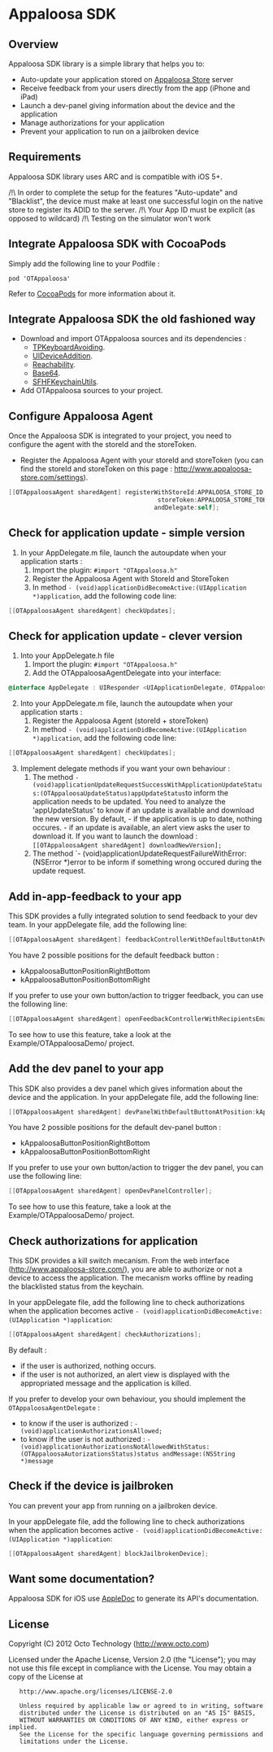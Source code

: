 Appaloosa SDK
=============

Overview
--------

Appaloosa SDK library is a simple library that helps you to:
 
* Auto-update your application stored on [Appaloosa Store](http://www.appaloosa-store.com/) server
* Receive feedback from your users directly from the app (iPhone and iPad)
* Launch a dev-panel giving information about the device and the application
* Manage authorizations for your application
* Prevent your application to run on a jailbroken device

Requirements
------------

Appaloosa SDK library uses ARC and is compatible with iOS 5+.

/!\ In order to complete the setup for the features "Auto-update" and "Blacklist", the device must make at least one successful login on the native store to register its ADID to the server. 
/!\ Your App ID must be explicit (as opposed to wildcard)
/!\ Testing on the simulator won't work


Integrate Appaloosa SDK with CocoaPods
----------------------------------------

Simply add the following line to your Podfile :
       
`pod 'OTAppaloosa'`

Refer to [CocoaPods](https://github.com/CocoaPods/CocoaPods) for more information about it.

Integrate Appaloosa SDK the old fashioned way
-----------------------------------------------

- Download and import OTAppaloosa sources and its dependencies : 
    - [TPKeyboardAvoiding](https://github.com/michaeltyson/TPKeyboardAvoiding).
    - [UIDeviceAddition](https://github.com/gekitz/UIDevice-with-UniqueIdentifier-for-iOS-5/tree/master/UIDeviceAddition).
    - [Reachability](https://github.com/tonymillion/Reachability).
    - [Base64](https://github.com/ekscrypto/Base64).
    - [SFHFKeychainUtils](https://github.com/ldandersen/scifihifi-iphone/tree/master/security).
- Add OTAppaloosa sources to your project.


Configure Appaloosa Agent
--------------------------

Once the Appaloosa SDK is integrated to your project, you need to configure the agent with the storeId and the storeToken.

- Register the Appaloosa Agent with your storeId and storeToken (you can find the storeId and storeToken on this page : http://www.appaloosa-store.com/settings).

```objective-c
[[OTAppaloosaAgent sharedAgent] registerWithStoreId:APPALOOSA_STORE_ID
                                         storeToken:APPALOOSA_STORE_TOKEN
                                        andDelegate:self];
```

Check for application update - simple version
----------------------------------------------

1. In your AppDelegate.m file, launch the autoupdate when your application starts :
    1. Import the plugin: `#import "OTAppaloosa.h"`
    2. Register the Appaloosa Agent with StoreId and StoreToken
    3. In method `- (void)applicationDidBecomeActive:(UIApplication *)application`, add the following code line:

```objective-c
[[OTAppaloosaAgent sharedAgent] checkUpdates];
```
    
Check for application update - clever version
----------------------------------------------

1. Into your AppDelegate.h file
    1. Import the plugin: `#import "OTAppaloosa.h"`
    2. Add the OTAppaloosaAgentDelegate into your interface:

```objective-c
@interface AppDelegate : UIResponder <UIApplicationDelegate, OTAppaloosaAgentDelegate>
```
            
2. Into your AppDelegate.m file, launch the autoupdate when your application starts :
    1. Register the Appaloosa Agent (storeId + storeToken)
    2. In method `- (void)applicationDidBecomeActive:(UIApplication *)application`, add the following code line:

```objective-c
[[OTAppaloosaAgent sharedAgent] checkUpdates];
```
        
3. Implement delegate methods if you want your own behaviour :
    1. The method `- (void)applicationUpdateRequestSuccessWithApplicationUpdateStatus:(OTAppaloosaUpdateStatus)appUpdateStatus`to inform the application needs to be updated. You need to analyze the 'appUpdateStatus' to know if an update is available and download the new version.
        By default, 
            - if the application is up to date, nothing occures.
            - if an update is available, an alert view asks the user to download it.
        If you want to launch the download : `[[OTAppaloosaAgent sharedAgent] downloadNewVersion];`
    2. The method `- (void)applicationUpdateRequestFailureWithError:(NSError *)error to be inform if something wrong occured during the update request.


Add in-app-feedback to your app
---------------------------------

This SDK provides a fully integrated solution to send feedback to your dev team. In your appDelegate file, add the following line: 

```objective-c
[[OTAppaloosaAgent sharedAgent] feedbackControllerWithDefaultButtonAtPosition:kAppaloosaButtonPositionRightBottom forRecipientsEmailArray:@[@"e.mail@address.com"]];
```
	
You have 2 possible positions for the default feedback button :
* kAppaloosaButtonPositionRightBottom
* kAppaloosaButtonPositionBottomRight


If you prefer to use your own button/action to trigger feedback, you can use the following line: 

```objective-c
[[OTAppaloosaAgent sharedAgent] openFeedbackControllerWithRecipientsEmailArray:@[@"e.mail@address.com"]];
```

To see how to use this feature, take a look at the Example/OTAppaloosaDemo/ project.

Add the dev panel to your app
---------------------------------

This SDK also provides a dev panel which gives information about the device and the application. In your appDelegate file, add the following line:

```objective-c
[[OTAppaloosaAgent sharedAgent] devPanelWithDefaultButtonAtPosition:kAppaloosaButtonPositionRightBottom];
```

You have 2 possible positions for the default dev-panel button :
* kAppaloosaButtonPositionRightBottom
* kAppaloosaButtonPositionBottomRight


If you prefer to use your own button/action to trigger the dev panel, you can use the following line:

```objective-c
[[OTAppaloosaAgent sharedAgent] openDevPanelController];
```

To see how to use this feature, take a look at the Example/OTAppaloosaDemo/ project.

Check authorizations for application
-------------------------------------

This SDK provides a kill switch mecanism. From the web interface (http://www.appaloosa-store.com/), you are able to authorize or not a device to access the application. The mecanism works offline by reading the blacklisted status from the keychain.

In your appDelegate file, add the following line to check authorizations when the application becomes active `- (void)applicationDidBecomeActive:(UIApplication *)application`:

```objective-c
[[OTAppaloosaAgent sharedAgent] checkAuthorizations];
```
    
By default :
- if the user is authorized, nothing occurs.
- if the user is not authorized, an alert view is displayed with the appropriated message and the application is killed.

If you prefer to develop your own behaviour, you should implement the `OTAppaloosaAgentDelegate` :
- to know if the user is authorized : `- (void)applicationAuthorizationsAllowed;`
- to know if the user is not authorized : `- (void)applicationAuthorizationsNotAllowedWithStatus:(OTAppaloosaAutorizationsStatus)status andMessage:(NSString *)message`

Check if the device is jailbroken
-------------------------------------

You can prevent your app from running on a jailbroken device.

In your appDelegate file, add the following line to check authorizations when the application becomes active `- (void)applicationDidBecomeActive:(UIApplication *)application`:

```objective-c
[[OTAppaloosaAgent sharedAgent] blockJailbrokenDevice];
```


Want some documentation?
------------------------

Appaloosa SDK for iOS use [AppleDoc](https://github.com/tomaz/appledoc) to generate its API's documentation.

License
-------

  Copyright (C) 2012 Octo Technology (http://www.octo.com)
  
  Licensed under the Apache License, Version 2.0 (the "License");
  you may not use this file except in compliance with the License.
  You may obtain a copy of the License at
  
       http://www.apache.org/licenses/LICENSE-2.0
       
       Unless required by applicable law or agreed to in writing, software
       distributed under the License is distributed on an "AS IS" BASIS,
       WITHOUT WARRANTIES OR CONDITIONS OF ANY KIND, either express or implied.
       See the License for the specific language governing permissions and
       limitations under the License.

